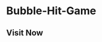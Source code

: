 # Bubble-Hit-Game

<h2>Visit Now</h2>
<a herf="https://ombharsakle.github.io/Bubble-Hit-Game/"></a>

